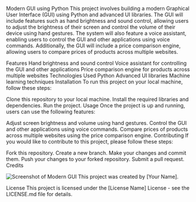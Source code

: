 Modern GUI using Python
This project involves building a modern Graphical User Interface (GUI) using Python and advanced UI libraries. The GUI will include features such as hand brightness and sound control, allowing users to adjust the brightness of their screen and control the volume of their device using hand gestures. The system will also feature a voice assistant, enabling users to control the GUI and other applications using voice commands. Additionally, the GUI will include a price comparison engine, allowing users to compare prices of products across multiple websites.

Features
Hand brightness and sound control
Voice assistant for controlling the GUI and other applications
Price comparison engine for products across multiple websites
Technologies Used
Python
Advanced UI libraries
Machine learning techniques
Installation
To run this project on your local machine, follow these steps:

Clone this repository to your local machine.
Install the required libraries and dependencies.
Run the project.
Usage
Once the project is up and running, users can use the following features:

Adjust screen brightness and volume using hand gestures.
Control the GUI and other applications using voice commands.
Compare prices of products across multiple websites using the price comparison engine.
Contributing
If you would like to contribute to this project, please follow these steps:

Fork this repository.
Create a new branch.
Make your changes and commit them.
Push your changes to your forked repository.
Submit a pull request.
Credits

![Screenshot of Modern GUI]([https://drive.google.com/.../example.png](https://i0.wp.com/www.franksworld.com/wp-content/uploads/2022/11/iM3kjbbKHQU_maxres.jpg?w=1280&ssl=1))
This project was created by [Your Name].

License
This project is licensed under the [License Name] License - see the LICENSE.md file for details.
